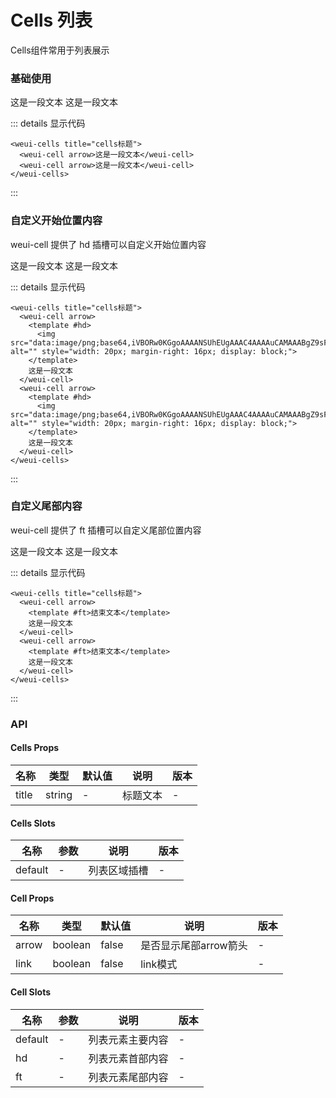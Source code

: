 # Cells 列表

Cells组件常用于列表展示

### 基础使用

<weui-cells title="cells标题">
  <weui-cell arrow>这是一段文本</weui-cell>
  <weui-cell arrow>这是一段文本</weui-cell>
</weui-cells>

::: details 显示代码
```vue
<weui-cells title="cells标题">
  <weui-cell arrow>这是一段文本</weui-cell>
  <weui-cell arrow>这是一段文本</weui-cell>
</weui-cells>
```
:::

### 自定义开始位置内容

weui-cell 提供了 hd 插槽可以自定义开始位置内容

<weui-cells title="cells标题">
  <weui-cell arrow>
    <template #hd>
      <img src="data:image/png;base64,iVBORw0KGgoAAAANSUhEUgAAAC4AAAAuCAMAAABgZ9sFAAAAVFBMVEXx8fHMzMzr6+vn5+fv7+/t7e3d3d2+vr7W1tbHx8eysrKdnZ3p6enk5OTR0dG7u7u3t7ejo6PY2Njh4eHf39/T09PExMSvr6+goKCqqqqnp6e4uLgcLY/OAAAAnklEQVRIx+3RSRLDIAxE0QYhAbGZPNu5/z0zrXHiqiz5W72FqhqtVuuXAl3iOV7iPV/iSsAqZa9BS7YOmMXnNNX4TWGxRMn3R6SxRNgy0bzXOW8EBO8SAClsPdB3psqlvG+Lw7ONXg/pTld52BjgSSkA3PV2OOemjIDcZQWgVvONw60q7sIpR38EnHPSMDQ4MjDjLPozhAkGrVbr/z0ANjAF4AcbXmYAAAAASUVORK5CYII=" alt="" style="width: 20px; margin-right: 16px; display: block;">
    </template>
    这是一段文本
  </weui-cell>
  <weui-cell arrow>
    <template #hd>
      <img src="data:image/png;base64,iVBORw0KGgoAAAANSUhEUgAAAC4AAAAuCAMAAABgZ9sFAAAAVFBMVEXx8fHMzMzr6+vn5+fv7+/t7e3d3d2+vr7W1tbHx8eysrKdnZ3p6enk5OTR0dG7u7u3t7ejo6PY2Njh4eHf39/T09PExMSvr6+goKCqqqqnp6e4uLgcLY/OAAAAnklEQVRIx+3RSRLDIAxE0QYhAbGZPNu5/z0zrXHiqiz5W72FqhqtVuuXAl3iOV7iPV/iSsAqZa9BS7YOmMXnNNX4TWGxRMn3R6SxRNgy0bzXOW8EBO8SAClsPdB3psqlvG+Lw7ONXg/pTld52BjgSSkA3PV2OOemjIDcZQWgVvONw60q7sIpR38EnHPSMDQ4MjDjLPozhAkGrVbr/z0ANjAF4AcbXmYAAAAASUVORK5CYII=" alt="" style="width: 20px; margin-right: 16px; display: block;">
    </template>
    这是一段文本
  </weui-cell>
</weui-cells>

::: details 显示代码
```vue
<weui-cells title="cells标题">
  <weui-cell arrow>
    <template #hd>
      <img src="data:image/png;base64,iVBORw0KGgoAAAANSUhEUgAAAC4AAAAuCAMAAABgZ9sFAAAAVFBMVEXx8fHMzMzr6+vn5+fv7+/t7e3d3d2+vr7W1tbHx8eysrKdnZ3p6enk5OTR0dG7u7u3t7ejo6PY2Njh4eHf39/T09PExMSvr6+goKCqqqqnp6e4uLgcLY/OAAAAnklEQVRIx+3RSRLDIAxE0QYhAbGZPNu5/z0zrXHiqiz5W72FqhqtVuuXAl3iOV7iPV/iSsAqZa9BS7YOmMXnNNX4TWGxRMn3R6SxRNgy0bzXOW8EBO8SAClsPdB3psqlvG+Lw7ONXg/pTld52BjgSSkA3PV2OOemjIDcZQWgVvONw60q7sIpR38EnHPSMDQ4MjDjLPozhAkGrVbr/z0ANjAF4AcbXmYAAAAASUVORK5CYII=" alt="" style="width: 20px; margin-right: 16px; display: block;">
    </template>
    这是一段文本
  </weui-cell>
  <weui-cell arrow>
    <template #hd>
      <img src="data:image/png;base64,iVBORw0KGgoAAAANSUhEUgAAAC4AAAAuCAMAAABgZ9sFAAAAVFBMVEXx8fHMzMzr6+vn5+fv7+/t7e3d3d2+vr7W1tbHx8eysrKdnZ3p6enk5OTR0dG7u7u3t7ejo6PY2Njh4eHf39/T09PExMSvr6+goKCqqqqnp6e4uLgcLY/OAAAAnklEQVRIx+3RSRLDIAxE0QYhAbGZPNu5/z0zrXHiqiz5W72FqhqtVuuXAl3iOV7iPV/iSsAqZa9BS7YOmMXnNNX4TWGxRMn3R6SxRNgy0bzXOW8EBO8SAClsPdB3psqlvG+Lw7ONXg/pTld52BjgSSkA3PV2OOemjIDcZQWgVvONw60q7sIpR38EnHPSMDQ4MjDjLPozhAkGrVbr/z0ANjAF4AcbXmYAAAAASUVORK5CYII=" alt="" style="width: 20px; margin-right: 16px; display: block;">
    </template>
    这是一段文本
  </weui-cell>
</weui-cells>
```
:::

### 自定义尾部内容

weui-cell 提供了 ft 插槽可以自定义尾部位置内容

<weui-cells title="cells标题">
  <weui-cell arrow>
    <template #ft>结束文本</template>
    这是一段文本
  </weui-cell>
  <weui-cell arrow>
    <template #ft>结束文本</template>
    这是一段文本
  </weui-cell>
</weui-cells>

::: details 显示代码
```vue
<weui-cells title="cells标题">
  <weui-cell arrow>
    <template #ft>结束文本</template>
    这是一段文本
  </weui-cell>
  <weui-cell arrow>
    <template #ft>结束文本</template>
    这是一段文本
  </weui-cell>
</weui-cells>
```
:::

### API
#### Cells Props
|  名称   | 类型  | 默认值 | 说明 | 版本 |
|  ----  | ----  | ----- | ---- | ----- |
| title  | string | - | 标题文本 | - | 

#### Cells Slots
|  名称   | 参数  | 说明 | 版本 |
|  ----  | ----  | ----- | ---- |
| default  | - | 列表区域插槽 | - |

#### Cell Props
|  名称   | 类型  | 默认值 | 说明 | 版本 |
|  ----  | ----  | ----- | ---- | ----- |
| arrow  | boolean | false | 是否显示尾部arrow箭头 | - | 
| link  | boolean | false | link模式 | - | 

#### Cell Slots
|  名称   | 参数  | 说明 | 版本 |
|  ----  | ----  | ----- | ---- |
| default  | - | 列表元素主要内容 | - |
| hd  | - | 列表元素首部内容 | - |
| ft  | - | 列表元素尾部内容 | - |